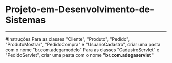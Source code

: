 # Projeto-em-Desenvolvimento-de-Sistemas
<hr>
#Instruções
Para as classes "Cliente", "Produto", "Pedido", "ProdutoMostrar", "PedidoCompra" e "UsuarioCadastro", criar uma pasta com o nome "br.com.adegamodelo"
Para as classes "CadastroServlet" e "PedidoServlet", criar uma pasta com o nome <b>"br.com.adegaservlet"<b>
